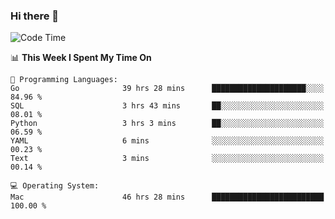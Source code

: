 ### Hi there 👋

<!--
**CrazyCollin/crazycollin** is a ✨ _special_ ✨ repository because its `README.md` (this file) appears on your GitHub profile.

Here are some ideas to get you started:

- 🔭 I’m currently working on ...
- 🌱 I’m currently learning ...
- 👯 I’m looking to collaborate on ...
- 🤔 I’m looking for help with ...
- 💬 Ask me about ...
- 📫 How to reach me: ...
- 😄 Pronouns: ...
- ⚡ Fun fact: ...
-->

<!--START_SECTION:waka-->
![Code Time](http://img.shields.io/badge/Code%20Time-2%2C315%20hrs%2039%20mins-blue)

📊 **This Week I Spent My Time On** 

```text
💬 Programming Languages: 
Go                       39 hrs 28 mins      █████████████████████░░░░   84.96 % 
SQL                      3 hrs 43 mins       ██░░░░░░░░░░░░░░░░░░░░░░░   08.01 % 
Python                   3 hrs 3 mins        ██░░░░░░░░░░░░░░░░░░░░░░░   06.59 % 
YAML                     6 mins              ░░░░░░░░░░░░░░░░░░░░░░░░░   00.23 % 
Text                     3 mins              ░░░░░░░░░░░░░░░░░░░░░░░░░   00.14 % 

💻 Operating System: 
Mac                      46 hrs 28 mins      █████████████████████████   100.00 % 
```


<!--END_SECTION:waka-->
